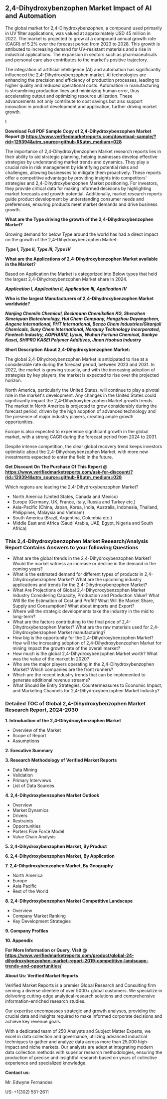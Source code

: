 <h2>2,4-Dihydroxybenzophen Market Impact of AI and Automation</h2><p>The global market for 2,4-Dihydroxybenzophen, a compound used primarily in UV filter applications, was valued at approximately USD 45 million in 2022. The market is projected to grow at a compound annual growth rate (CAGR) of 5.2% over the forecast period from 2023 to 2028. This growth is attributed to increasing demand for UV-resistant materials and a rise in industrial applications. The expansion in sectors such as pharmaceuticals and personal care also contributes to the market's positive trajectory.</p><p>The integration of artificial intelligence (AI) and automation has significantly influenced the 2,4-Dihydroxybenzophen market. AI technologies are enhancing the precision and efficiency of production processes, leading to higher quality and reduced operational costs. Automation in manufacturing is streamlining production lines and minimizing human error, thus accelerating output and optimizing resource utilization. These advancements not only contribute to cost savings but also support innovation in product development and application, further driving market growth.</p>t</p><p id="" class=""><strong>Download Full PDF Sample Copy of 2,4-Dihydroxybenzophen Market Report @ <a href="https://www.verifiedmarketreports.com/download-sample/?rid=129394&utm_source=github-R&utm_medium=028" target="_blank">https://www.verifiedmarketreports.com/download-sample/?rid=129394&utm_source=github-R&utm_medium=028</a></strong></p><p>The importance of&nbsp;2,4-Dihydroxybenzophen Market research reports lies in their ability to aid strategic planning, helping businesses develop effective strategies by understanding market trends and dynamics. They play a crucial role in risk management by identifying potential risks and challenges, allowing businesses to mitigate them proactively. These reports offer a competitive advantage by providing insights into competitors' strategies and 2,4-Dihydroxybenzophen Market positioning. For investors, they provide critical data for making informed decisions by highlighting market forecasts and growth potential. Additionally, market research reports guide product development by understanding consumer needs and preferences, ensuring products meet market demands and drive business growth.</p><p><strong>What are the&nbsp;Type driving the growth of the 2,4-Dihydroxybenzophen Market?</strong></p><p id="" class="">Growing demand for below Type around the world has had a direct impact on the growth of the 2,4-Dihydroxybenzophen Market:</p><em><strong>Type I, Type II, Type III, Type IV</strong></em></p><strong>What are the&nbsp;Applications&nbsp;of 2,4-Dihydroxybenzophen Market available in the Market?</strong></p><p id="" class="">Based on Application the Market is categorized into Below types that held the largest 2,4-Dihydroxybenzophen Market share In 2024.</p><em><strong>Application I, Application II, Application III, Application IV</strong></em></p><strong>Who is the largest Manufacturers of 2,4-Dihydroxybenzophen Market worldwide?</strong></p><p><em><strong>Nanjing Chemlin Chemical, Beckmann Chemikalien KG, Shenzhen Simeiquan Biotechnology, Hui Chem Company, Hangzhou Dayangchem, Angene International, PHT International, Benzo Chem Industries/Gitanjali Chemicals, Suny Chem International, Norquay Technology Incorporated, Finetech Industry, AOPHARM, Lycus, Wuhan Fortuna Chemical, Sankyo Kasei, SHIPRO KASEI Polymer Additives, Jinan Haohua Industry</strong></em></p><p id="" class=""><strong>Short Description About 2,4-Dihydroxybenzophen Market:</strong></p><p>The global 2,4-Dihydroxybenzophen Market is anticipated to rise at a considerable rate during the forecast period, between 2023 and 2031. In 2022, the market is growing steadily, and with the increasing adoption of strategies by key players, the market is expected to rise over the projected horizon.</p><p>North America, particularly the United States, will continue to play a pivotal role in the market's development. Any changes in the United States could significantly impact the 2,4-Dihydroxybenzophen Market growth trends. The market in North America is projected to grow considerably during the forecast period, driven by the high adoption of advanced technology and the presence of major industry players, creating ample growth opportunities.</p><p>Europe is also expected to experience significant growth in the global market, with a strong CAGR during the forecast period from 2024 to 2031.</p><p>Despite intense competition, the clear global recovery trend keeps investors optimistic about the 2,4-Dihydroxybenzophen Market, with more new investments expected to enter the field in the future.</p><p id="" class=""><strong>Get Discount On The Purchase Of This Report @ <a href="https://www.verifiedmarketreports.com/ask-for-discount/?rid=129394&utm_source=github-R&utm_medium=028" target="_blank">https://www.verifiedmarketreports.com/ask-for-discount/?rid=129394&utm_source=github-R&utm_medium=028</a></strong></p>Which regions are leading the 2,4-Dihydroxybenzophen Market?</p><ul><li>North America (United States, Canada and Mexico)</li><li>Europe (Germany, UK, France, Italy, Russia and Turkey etc.)</li><li>Asia-Pacific (China, Japan, Korea, India, Australia, Indonesia, Thailand, Philippines, Malaysia and Vietnam)</li><li>South America (Brazil, Argentina, Columbia etc.)</li><li>Middle East and Africa (Saudi Arabia, UAE, Egypt, Nigeria and South Africa)</li></ul><h3 id="" class="">This 2,4-Dihydroxybenzophen Market Research/Analysis Report Contains Answers to your following Questions</h3><ul><li>What are the global trends in the 2,4-Dihydroxybenzophen Market? Would the market witness an increase or decline in the demand in the coming years?</li><li>What is the estimated demand for different types of products in 2,4-Dihydroxybenzophen Market? What are the upcoming industry applications and trends for the 2,4-Dihydroxybenzophen Market?</li><li>What Are Projections of Global 2,4-Dihydroxybenzophen Market Industry Considering Capacity, Production and Production Value? What Will Be the Estimation of Cost and Profit? What Will Be Market Share, Supply and Consumption? What about imports and Export?</li><li>Where will the strategic developments take the industry in the mid to long-term?</li><li>What are the factors contributing to the final price of 2,4-Dihydroxybenzophen Market? What are the raw materials used for 2,4-Dihydroxybenzophen Market manufacturing?</li><li>How big is the opportunity for the 2,4-Dihydroxybenzophen Market? How will the increasing adoption of 2,4-Dihydroxybenzophen Market for mining impact the growth rate of the overall market?</li><li>How much is the global 2,4-Dihydroxybenzophen Market worth? What was the value of the market In 2020?</li><li>Who are the major players operating in the 2,4-Dihydroxybenzophen Market? Which companies are the front runners?</li><li>Which are the recent industry trends that can be implemented to generate additional revenue streams?</li><li>What Should Be Entry Strategies, Countermeasures to Economic Impact, and Marketing Channels for 2,4-Dihydroxybenzophen Market Industry?</li></ul><h3 id="" class="">Detailed TOC of Global 2,4-Dihydroxybenzophen Market Research Report, 2024-2030</h3><p id="" class=""><strong>1. Introduction of the 2,4-Dihydroxybenzophen Market</strong></p><ul><li>Overview of the Market</li><li>Scope of Report</li><li>Assumptions</li></ul><p id="" class=""><strong>2. Executive Summary</strong></p><p id="" class=""><strong>3. Research Methodology of Verified Market Reports</strong></p><ul><li>Data Mining</li><li>Validation</li><li>Primary Interviews</li><li>List of Data Sources</li></ul><p id="" class=""><strong>4. 2,4-Dihydroxybenzophen Market Outlook</strong></p><ul><li>Overview</li><li>Market Dynamics</li><li>Drivers</li><li>Restraints</li><li>Opportunities</li><li>Porters Five Force Model</li><li>Value Chain Analysis</li></ul><p id="" class=""><strong>5. 2,4-Dihydroxybenzophen Market, By Product</strong></p><p id="" class=""><strong>6. 2,4-Dihydroxybenzophen Market, By Application</strong></p><p id="" class=""><strong>7. 2,4-Dihydroxybenzophen Market, By Geography</strong></p><ul><li>North America</li><li>Europe</li><li>Asia Pacific</li><li>Rest of the World</li></ul><p id="" class=""><strong>8. 2,4-Dihydroxybenzophen Market Competitive Landscape</strong></p><ul><li>Overview</li><li>Company Market Ranking</li><li>Key Development Strategies</li></ul><p id="" class=""><strong>9. Company Profiles</strong></p><p id="" class=""><strong>10. Appendix</strong></p><p id="" class=""><strong>For More Information or Query, Visit @ <a href="https://www.verifiedmarketreports.com/product/global-24-dihydroxybenzophen-market-report-2019-competitive-landscape-trends-and-opportunities/" target="_blank">https://www.verifiedmarketreports.com/product/global-24-dihydroxybenzophen-market-report-2019-competitive-landscape-trends-and-opportunities/</a></strong></p><p id="" class=""><strong>About Us: Verified Market Reports</strong></p><p id="" class="">Verified Market Reports is a premier Global Research and Consulting firm serving a diverse clientele of over 5000+ global customers. We specialize in delivering cutting-edge analytical research solutions and comprehensive information-enriched research studies.</p><p id="" class="">Our expertise encompasses strategic and growth analyses, providing the crucial data and insights required to make informed corporate decisions and achieve key revenue goals.</p><p id="" class="">With a dedicated team of 250 Analysts and Subject Matter Experts, we excel in data collection and governance, utilizing advanced industrial techniques to gather and analyze data across more than 25,000 high-impact and niche markets. Our analysts are adept at integrating modern data collection methods with superior research methodologies, ensuring the production of precise and insightful research based on years of collective experience and specialized knowledge.</p><p id="" class=""><strong>Contact us:</strong></p><p id="" class="">Mr. Edwyne Fernandes</p><p id="" class="">US: +1(302) 551-2611</p>